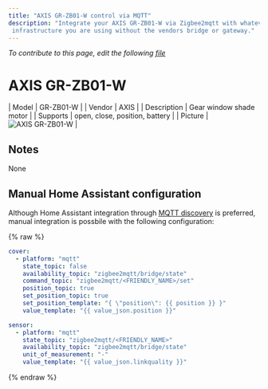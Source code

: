 ```yaml
---
title: "AXIS GR-ZB01-W control via MQTT"
description: "Integrate your AXIS GR-ZB01-W via Zigbee2mqtt with whatever smart home
 infrastructure you are using without the vendors bridge or gateway."
---
```


*To contribute to this page, edit the following
[file](https://github.com/Koenkk/zigbee2mqtt.io/blob/master/docs/devices/GR-ZB01-W.md)*

# AXIS GR-ZB01-W

| Model | GR-ZB01-W  |
| Vendor  | AXIS  |
| Description | Gear window shade motor |
| Supports | open, close, position, battery |
| Picture | ![AXIS GR-ZB01-W](../images/devices/GR-ZB01-W.jpg) |

## Notes

None

## Manual Home Assistant configuration
Although Home Assistant integration through [MQTT discovery](../integration/home_assistant) is preferred,
manual integration is possbile with the following configuration:


{% raw %}
```yaml
cover:
  - platform: "mqtt"
    state_topic: false
    availability_topic: "zigbee2mqtt/bridge/state"
    command_topic: "zigbee2mqtt/<FRIENDLY_NAME>/set"
    position_topic: true
    set_position_topic: true
    set_position_template: "{ \"position\": {{ position }} }"
    value_template: "{{ value_json.position }}"

sensor:
  - platform: "mqtt"
    state_topic: "zigbee2mqtt/<FRIENDLY_NAME>"
    availability_topic: "zigbee2mqtt/bridge/state"
    unit_of_measurement: "-"
    value_template: "{{ value_json.linkquality }}"
```
{% endraw %}


